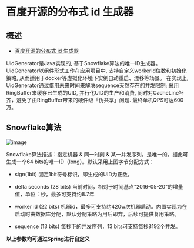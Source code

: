 # 百度开源的分布式 id 生成器

## 概述

* [百度开源的分布式 id 生成器](https://blog.csdn.net/qq_27384769/article/details/80304883)


UidGenerator是Java实现的, 基于Snowflake算法的唯一ID生成器。UidGenerator以组件形式工作在应用项目中, 支持自定义workerId位数和初始化策略, 从而适用于docker等虚拟化环境下实例自动重启、漂移等场景。 在实现上, UidGenerator通过借用未来时间来解决sequence天然存在的并发限制; 采用RingBuffer来缓存已生成的UID, 并行化UID的生产和消费, 同时对CacheLine补齐，避免了由RingBuffer带来的硬件级「伪共享」问题. 最终单机QPS可达600万。


## Snowflake算法


![image](https://github.com/csy512889371/learnDoc/blob/master/image/2018/zz/89.png)


Snowflake算法描述：指定机器 & 同一时刻 & 某一并发序列，是唯一的。据此可生成一个64 bits的唯一ID（long）。默认采用上图字节分配方式：

* sign(1bit)
固定1bit符号标识，即生成的UID为正数。

* delta seconds (28 bits)
当前时间，相对于时间基点"2016-05-20"的增量值，单位：秒，最多可支持约8.7年

* worker id (22 bits)
机器id，最多可支持约420w次机器启动。内置实现为在启动时由数据库分配，默认分配策略为用后即弃，后续可提供复用策略。

* sequence (13 bits)
每秒下的并发序列，13 bits可支持每秒8192个并发。

**以上参数均可通过Spring进行自定义**




